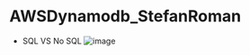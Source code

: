 # AWSDynamodb_StefanRoman
-  SQL VS No SQL
![image](https://user-images.githubusercontent.com/64368109/132951396-9101d53f-7192-4b58-a240-05e588315b39.png)
